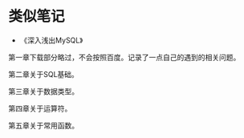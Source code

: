 # 类似笔记

- 《深入浅出MySQL》

第一章下载部分略过，不会按照百度。记录了一点自己的遇到的相关问题。

第二章关于SQL基础。

第三章关于数据类型。

第四章关于运算符。

第五章关于常用函数。



